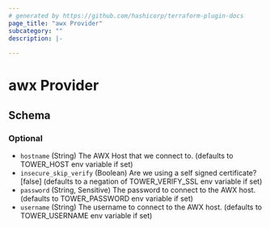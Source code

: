 ```yaml
---
# generated by https://github.com/hashicorp/terraform-plugin-docs
page_title: "awx Provider"
subcategory: ""
description: |-
  
---
```


# awx Provider





<!-- schema generated by tfplugindocs -->
## Schema

### Optional

- `hostname` (String) The AWX Host that we connect to. (defaults to TOWER_HOST env variable if set)
- `insecure_skip_verify` (Boolean) Are we using a self signed certificate? [false] (defaults to a negation of TOWER_VERIFY_SSL env variable if set)
- `password` (String, Sensitive) The password to connect to the AWX host. (defaults to TOWER_PASSWORD env variable if set)
- `username` (String) The username to connect to the AWX host. (defaults to TOWER_USERNAME env variable if set)

